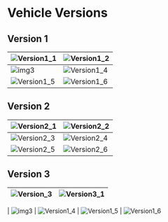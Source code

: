 # Vehicle Versions
## Version 1

| ![Version1_1](https://github.com/user-attachments/assets/20e3dfbc-ceb5-4faa-a743-092b9997c85b) | ![Version1_2](https://github.com/user-attachments/assets/1ec8c2fe-9acc-44d4-aa89-6b2fcd9a3d7d)|
|---|---|
| ![img3](https://github.com/user-attachments/assets/730168c3-3f19-454e-a7f7-e1bfff9fa958) | ![Version1_4](https://github.com/user-attachments/assets/7e2b3408-7797-4b18-b33a-d16d3ebf01c3)
 | ![Version1_5](https://github.com/user-attachments/assets/c7e1dfd8-b88e-495f-8dad-24633c646020) | ![Version1_6](https://github.com/user-attachments/assets/e0737324-a5cf-4572-a5b5-0b8b80164b68)

## Version 2

|![Version2_1](https://github.com/user-attachments/assets/c4cbef75-4c77-44a7-a0e4-a8aa07a62b6c) |![Version2_2](https://github.com/user-attachments/assets/48d06f56-9af7-4d45-af32-2fa3735c5879)|
|---|---|
| ![Version2_3](https://github.com/user-attachments/assets/9ccf15f4-f07a-4005-b0a0-863267078ec9) |![Version2_4](https://github.com/user-attachments/assets/ddee3889-e27a-4262-abda-b96811b3b8c9)
|![Version2_5](https://github.com/user-attachments/assets/8b14e794-0f37-4a78-87ef-b6f7902257b1) | ![Version2_6](https://github.com/user-attachments/assets/f22c57f3-750a-4c45-b74f-25ad38bc6ada)



## Version 3

| ![Version_3](https://github.com/user-attachments/assets/a2986282-7b73-4101-8faf-f39e6a7cb4e1) | ![Version3_1](https://github.com/user-attachments/assets/5a9e1c57-e1fa-452f-b4c7-dc7fc60d6c62)|
|---|---|

| ![img3](https://github.com/user-attachments/assets/730168c3-3f19-454e-a7f7-e1bfff9fa958) | ![Version1_4](https://github.com/user-attachments/assets/7e2b3408-7797-4b18-b33a-d16d3ebf01c3)
 | ![Version1_5](https://github.com/user-attachments/assets/c7e1dfd8-b88e-495f-8dad-24633c646020) | ![Version1_6](https://github.com/user-attachments/assets/e0737324-a5cf-4572-a5b5-0b8b80164b68)
